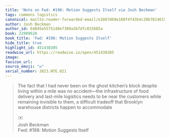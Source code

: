 ```yaml
---
title: 'Note on Fwd: #198: Motion Suggests Itself via Josh Beckman'
tags: commons logistics
canonical: mailto:reader-forwarded-email/e2867d69e180f4f43b4c20b7814615a6
author: Josh Beckman
author_id: 64845e5575140ef309a3b7dfc833685a
book: 22989628
book_title: 'Fwd: #198: Motion Suggests Itself'
hide_title: true
highlight_id: 451438305
readwise_url: https://readwise.io/open/451438305
image:
favicon_url:
source_emoji: "✉️"
serial_number: 2023.NTE.021
---
```

> The fact that I had never been on the ghost kitchen’s block despite living within a mile was no accident—the infrastructure of food delivery and last-mile logistics needs to be near the customers while remaining invisible to them, a difficult tradeoff that Brooklyn warehouse districts happen to accommodate
> <div class="quoteback-footer"><div class="quoteback-avatar"><span class="mini-emoji"> ✉️</span></div><div class="quoteback-metadata"><div class="metadata-inner"><span style="display:none">FROM:</span><div aria-label="Josh Beckman" class="quoteback-author"> Josh Beckman</div><div aria-label="Fwd: #198: Motion Suggests Itself" class="quoteback-title"> Fwd: #198: Motion Suggests Itself</div></div></div></div>